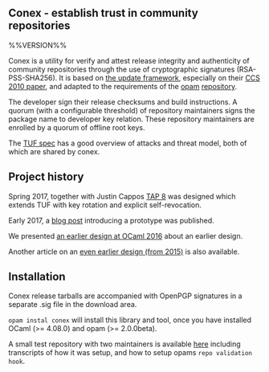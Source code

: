 ## Conex - establish trust in community repositories

%%VERSION%%

Conex is a utility for verify and attest release integrity and authenticity of community repositories through the use of cryptographic signatures (RSA-PSS-SHA256). It is based on [the update framework](https://theupdateframework.github.io/), especially on their [CCS 2010 paper](https://isis.poly.edu/~jcappos/papers/samuel_tuf_ccs_2010.pdf), and adapted to the requirements of the [opam](https://ocaml.opam.org) [repository](https://github.com/ocaml/opam-repository).

The developer sign their release checksums and build instructions.  A quorum (with a configurable threshold) of repository maintainers signs the package name to developer key relation.  These repository maintainers are enrolled by a quorum of offline root keys.

The [TUF spec](https://github.com/theupdateframework/specification/blob/master/tuf-spec.md) has a good overview of attacks and threat model, both of which are shared by conex.

## Project history

Spring 2017, together with Justin Cappos [TAP 8](https://github.com/theupdateframework/taps/blob/master/tap8.md) was designed which extends TUF with key rotation and explicit self-revocation.

Early 2017, a [blog post](https://hannes.nqsb.io/Posts/Conex) introducing a prototype was published.

We presented [an earlier design at OCaml 2016](https://github.com/hannesm/conex-paper/raw/master/paper.pdf) about an earlier design.

Another article on an [even earlier design (from 2015)](http://opam.ocaml.org/blog/Signing-the-opam-repository/) is also available.

## Installation

Conex release tarballs are accompanied with OpenPGP signatures in a separate .sig file in the download area.

`opam instal conex` will install this library and tool,
once you have installed OCaml (>= 4.08.0) and opam (>= 2.0.0beta).

A small test repository with two maintainers is available [here](https://github.com/hannesm/testrepo) including transcripts of how it was setup, and how to setup opams `repo validation hook`.

